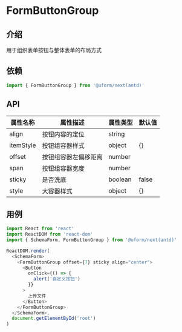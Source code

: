 # FormButtonGroup

## 介绍

用于组织表单按钮与整体表单的布局方式

## 依赖

```javascript
import { FormButtonGroup } from '@uform/next(antd)'
```

## API

| 属性名称 | 属性描述 | 属性类型 | 默认值 |
| ---- | ---- | ---- | --- |
| align | 按钮内容的定位 | string |  |
| itemStyle | 按钮组容器样式 | object | {} |
| offset | 按钮组容器左偏移距离 | number |  |
| span | 按钮组容器宽度 | number |  |
| sticky | 是否洗底 | boolean | false |
| style | 大容器样式 | object | {} |

## 用例

```javascript
import React from 'react'
import ReactDOM from 'react-dom'
import { SchemaForm, FormButtonGroup } from '@uform/next(antd)'

ReactDOM.render(
  <SchemaForm>
    <FormButtonGroup offset={7} sticky align="center">
      <Button
        onClick={() => {
          alert('自定义按钮')
        }}
      >
        上传文件
      </Button>
    </FormButtonGroup>
  </SchemaForm>,
  document.getElementById('root')
)
```
